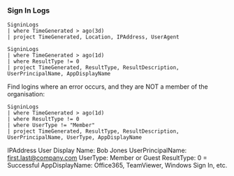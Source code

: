 

### Sign In Logs

```kql
SigninLogs
| where TimeGenerated > ago(3d)
| project TimeGenerated, Location, IPAddress, UserAgent
```

```kql
SigninLogs
| where TimeGenerated > ago(1d)
| where ResultType != 0
| project TimeGenerated, ResultType, ResultDescription, UserPrincipalName, AppDisplayName
```

Find logins where an error occurs, and they are NOT a member of the organisation:
```kql
SigninLogs
| where TimeGenerated > ago(1d)
| where ResultType != 0
| where UserType != "Member"
| project TimeGenerated, ResultType, ResultDescription, UserPrincipalName, UserType, AppDisplayName
```

IPAddress
User Display Name: Bob Jones
UserPrincipalName: first.last@company.com
UserType: Member or Guest
ResultType: 0 = Successful 
AppDisplayName: Office365, TeamViewer, Windows Sign In, etc. 
